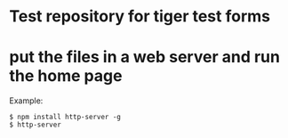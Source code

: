 # Test repository for tiger test forms
# put the files in a web server and run the home page

Example:
```
$ npm install http-server -g
$ http-server
```

